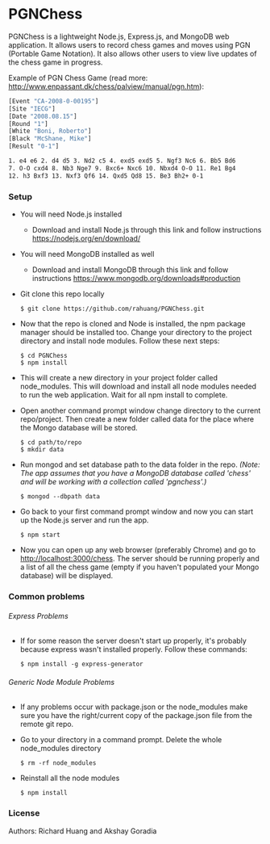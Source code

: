 # PGNChess

PGNChess is a lightweight Node.js, Express.js, and MongoDB web application. It allows users to record chess games and moves using PGN (Portable Game Notation). It also allows other users to view live updates of the chess game in progress. 

Example of PGN Chess Game (read more: http://www.enpassant.dk/chess/palview/manual/pgn.htm):

```sh
[Event "CA-2008-0-00195"]
[Site "IECG"]
[Date "2008.08.15"]
[Round "1"]
[White "Boni, Roberto"]
[Black "McShane, Mike"]
[Result "0-1"]

1. e4 e6 2. d4 d5 3. Nd2 c5 4. exd5 exd5 5. Ngf3 Nc6 6. Bb5 Bd6
7. O-O cxd4 8. Nb3 Nge7 9. Bxc6+ Nxc6 10. Nbxd4 O-O 11. Re1 Bg4
12. h3 Bxf3 13. Nxf3 Qf6 14. Qxd5 Qd8 15. Be3 Bh2+ 0-1
```

### Setup
  * You will need Node.js installed
    * Download and install Node.js through this link and follow instructions https://nodejs.org/en/download/
 * You will need MongoDB installed as well
   * Download and install MongoDB through this link and follow instructions https://www.mongodb.org/downloads#production
 * Git clone this repo locally

    ```
    $ git clone https://github.com/rahuang/PGNChess.git
    ```

  * Now that the repo is cloned and Node is installed, the npm package manager should be installed too. Change your directory to the project directory and install node modules. Follow these next steps:

    ```
    $ cd PGNChess
    $ npm install
    ```

  * This will create a new directory in your project folder called node_modules. This will download and install all node modules needed to run the web application. Wait for all npm install to complete.
  * Open another command prompt window change directory to the current repo/project. Then create a new folder called data for the place where the Mongo database will be stored.

    ```
    $ cd path/to/repo
    $ mkdir data
    ```  

  * Run mongod and set database path to the data folder in the repo. *(Note: The app assumes that you have a MongoDB database called 'chess' and will be working with a collection called 'pgnchess'.)*

    ```
    $ mongod --dbpath data
    ```  

  * Go back to your first command prompt window and now you can start up the Node.js server and run the app.

    ```
    $ npm start
    ```  

  * Now you can open up any web browser (preferably Chrome) and go to [http://localhost:3000/chess](http://localhost:3000/chess). The server should be running properly and a list of all the chess game (empty if you haven't populated your Mongo database) will be displayed.

### Common problems
###### Express Problems
  * If for some reason the server doesn't start up properly, it's probably because express wasn't installed properly. Follow these commands:

    ```
    $ npm install -g express-generator
    ```  

###### Generic Node Module Problems
  * If any problems occur with package.json or the node_modules make sure you have the right/current copy of the package.json file from the remote git repo.
  * Go to your directory in a command prompt. Delete the whole node_modules directory

    ```
    $ rm -rf node_modules
    ```  

  * Reinstall all the node modules

    ```
    $ npm install
    ```  
 
 ### License
 Authors: Richard Huang and Akshay Goradia

